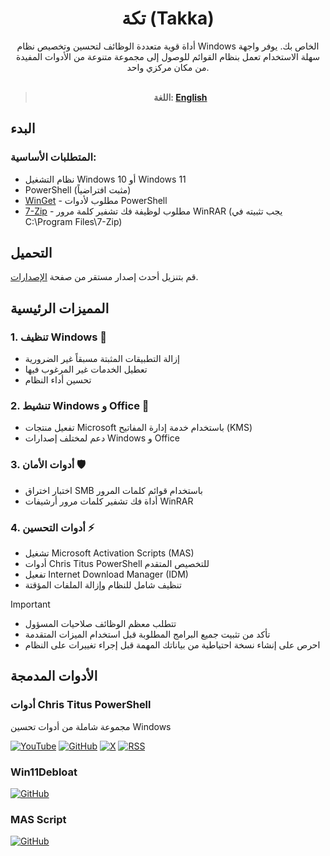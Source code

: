 <div align="center">

# تكة (Takka)

أداة قوية متعددة الوظائف لتحسين وتخصيص نظام Windows الخاص بك. يوفر واجهة سهلة الاستخدام تعمل بنظام القوائم للوصول إلى مجموعة متنوعة من الأدوات المفيدة من مكان مركزي واحد.<br/><br/>

> **اللغة: <a href="README.md">English</a>**

</div>

## البدء

### المتطلبات الأساسية:

- نظام التشغيل Windows 10 أو Windows 11
- PowerShell (مثبت افتراضياً)
- [WinGet](https://apps.microsoft.com/detail/9NBLGGH4NNS1) - مطلوب لأدوات PowerShell
- [7-Zip](https://7-zip.org/) - مطلوب لوظيفة فك تشفير كلمة مرور WinRAR (يجب تثبيته في C:\Program Files\7-Zip)

## التحميل

قم بتنزيل أحدث إصدار مستقر من صفحة [الإصدارات](https://github.com/Nahh2/Takka/releases).<br/>

## المميزات الرئيسية

### 1. تنظيف Windows 🧹
- إزالة التطبيقات المثبتة مسبقاً غير الضرورية
- تعطيل الخدمات غير المرغوب فيها
- تحسين أداء النظام

### 2. تنشيط Windows و Office 🔑
- تفعيل منتجات Microsoft باستخدام خدمة إدارة المفاتيح (KMS)
- دعم لمختلف إصدارات Windows و Office

### 3. أدوات الأمان 🛡️
- اختبار اختراق SMB باستخدام قوائم كلمات المرور
- أداة فك تشفير كلمات مرور أرشيفات WinRAR

### 4. أدوات التحسين ⚡
- تشغيل Microsoft Activation Scripts (MAS)
- أدوات Chris Titus PowerShell للتخصيص المتقدم
- تفعيل Internet Download Manager (IDM)
- تنظيف شامل للنظام وإزالة الملفات المؤقتة

> [!Important]
> - تتطلب معظم الوظائف صلاحيات المسؤول
> - تأكد من تثبيت جميع البرامج المطلوبة قبل استخدام الميزات المتقدمة
> - احرص على إنشاء نسخة احتياطية من بياناتك المهمة قبل إجراء تغييرات على النظام

## الأدوات المدمجة

### أدوات Chris Titus PowerShell
مجموعة شاملة من أدوات تحسين Windows

[![YouTube](https://img.shields.io/badge/YouTube-%23FF0000.svg?style=for-the-badge&logo=YouTube&logoColor=white)](https://www.youtube.com/@christitustech)
[![GitHub](https://img.shields.io/badge/github-%23121011.svg?style=for-the-badge&logo=github&logoColor=white)](https://github.com/ChrisTitusTech)
[![X](https://img.shields.io/badge/X-%23000000.svg?style=for-the-badge&logo=X&logoColor=white)](https://x.com/christitustech)
[![RSS](https://img.shields.io/badge/rss-F88900?style=for-the-badge&logo=rss&logoColor=white)](https://christitus.com/rss/)

### Win11Debloat
[![GitHub](https://img.shields.io/badge/github-%23121011.svg?style=for-the-badge&logo=github&logoColor=white)](https://github.com/Raphire/Win11Debloat)

### MAS Script
[![GitHub](https://img.shields.io/badge/github-%23121011.svg?style=for-the-badge&logo=github&logoColor=white)](https://github.com/massgravel/Microsoft-Activation-Scripts?tab=readme-ov-file#download--how-to-use-it)
